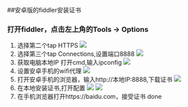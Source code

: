 ##安卓版的fiddler安装证书
### 打开fiddler，点击左上角的Tools -> Options
1. 选择第二个tap HTTPS
![](https://github.com/tangwaikei/tangwaikei.github.io/blob/master/img/https.PNG)
2. 选择第三个tap Connections,设置端口8888
![](https://github.com/tangwaikei/tangwaikei.github.io/blob/master/img/%E7%AB%AF%E5%8F%A3.PNG)
3. 获取电脑本地IP 
打开cmd,输入ipconfig
![](https://github.com/tangwaikei/tangwaikei.github.io/blob/master/img/%E6%9C%AC%E5%9C%B0IP.PNG)
4. 设置安卓手机的wifi代理
![](https://github.com/tangwaikei/tangwaikei.github.io/blob/master/img/wifi%E4%BB%A3%E7%90%86.jpg)
5. 打开安卓手机的浏览器，输入http://本地IP:8888,下载证书
![](https://github.com/tangwaikei/tangwaikei.github.io/blob/master/img/%E4%B8%8B%E8%BD%BD%E8%AF%81%E4%B9%A6.png)
6. 在本地安装证书,打开配置
![](https://github.com/tangwaikei/tangwaikei.github.io/blob/master/img/%E9%AB%98%E7%BA%A7%E8%AE%BE%E7%BD%AE.png)
![](https://github.com/tangwaikei/tangwaikei.github.io/blob/master/img/%E5%AE%89%E8%A3%85%E8%AF%81%E4%B9%A6.png)
7. 在手机浏览器打开https://baidu.com，接受证书
done

